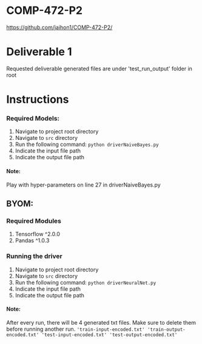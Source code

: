 # COMP-472-P2
https://github.com/jaihon1/COMP-472-P2/

# Deliverable 1
Requested deliverable generated files are under 'test_run_output' folder in root
# Instructions
### Required Models:
1. Navigate to project root directory
2. Navigate to `src` directory
3. Run the following command: `python driverNaiveBayes.py`
4. Indicate the input file path
5. Indicate the output file path

#### Note:
Play with hyper-parameters on line 27 in driverNaiveBayes.py
## BYOM:
### Required Modules
1. Tensorflow ^2.0.0
2. Pandas ^1.0.3
### Running the driver
1. Navigate to project root directory
2. Navigate to `src` directory
3. Run the following command: `python driverNeuralNet.py`
4. Indicate the input file path
5. Indicate the output file path

#### Note:
After every run, there will be 4 generated txt files. Make sure to delete them before running another run.
`'train-input-encoded.txt' 'train-output-encoded.txt' 'test-input-encoded.txt' 'test-output-encoded.txt'`
